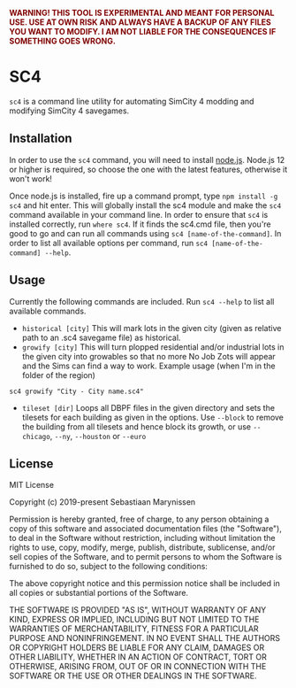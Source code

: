 <span style="color: maroon">**WARNING! THIS TOOL IS EXPERIMENTAL AND MEANT FOR PERSONAL USE. USE AT OWN RISK AND ALWAYS HAVE A BACKUP OF ANY FILES YOU WANT TO MODIFY. I AM NOT LIABLE FOR THE CONSEQUENCES IF SOMETHING GOES WRONG.**</span>

# SC4

`sc4` is a command line utility for automating SimCity 4 modding and modifying SimCity 4 savegames.
 
## Installation
 
In order to use the `sc4` command, you will need to install [node.js](https://www.nodejs.org).
Node.js 12 or higher is required, so choose the one with the latest features, otherwise it won't work!

Once node.js is installed, fire up a command prompt, type `npm install -g sc4` and hit enter.
This will globally install the sc4 module and make the `sc4` command available in your command line.
In order to ensure that `sc4` is installed correctly, run `where sc4`.
If it finds the sc4.cmd file, then you're good to go and can run all commands using `sc4 [name-of-the-command]`.
In order to list all available options per command, run `sc4 [name-of-the-command] --help`.

## Usage

Currently the following commands are included. Run `sc4 --help` to list all available commands.

 - `historical [city]` This will mark lots in the given city (given as relative path to an .sc4 savegame file) as historical.
 - `growify [city]` This will turn plopped residential and/or industrial lots in the given city into growables so that no more No Job Zots will appear and the Sims can find a way to work. Example usage (when I'm in the folder of the region)
 ```
 sc4 growify "City - City name.sc4"
 ```
 - `tileset [dir]` Loops all DBPF files in the given directory and sets the tilesets for each building as given in the options. Use `--block` to remove the building from all tilesets and hence block its growth, or use `--chicago`, `--ny`, `--houston` or `--euro`

## License

 MIT License

Copyright (c) 2019-present Sebastiaan Marynissen

Permission is hereby granted, free of charge, to any person obtaining a copy
of this software and associated documentation files (the "Software"), to deal
in the Software without restriction, including without limitation the rights
to use, copy, modify, merge, publish, distribute, sublicense, and/or sell
copies of the Software, and to permit persons to whom the Software is
furnished to do so, subject to the following conditions:

The above copyright notice and this permission notice shall be included in all
copies or substantial portions of the Software.

THE SOFTWARE IS PROVIDED "AS IS", WITHOUT WARRANTY OF ANY KIND, EXPRESS OR
IMPLIED, INCLUDING BUT NOT LIMITED TO THE WARRANTIES OF MERCHANTABILITY,
FITNESS FOR A PARTICULAR PURPOSE AND NONINFRINGEMENT. IN NO EVENT SHALL THE
AUTHORS OR COPYRIGHT HOLDERS BE LIABLE FOR ANY CLAIM, DAMAGES OR OTHER
LIABILITY, WHETHER IN AN ACTION OF CONTRACT, TORT OR OTHERWISE, ARISING FROM,
OUT OF OR IN CONNECTION WITH THE SOFTWARE OR THE USE OR OTHER DEALINGS IN THE
SOFTWARE.
